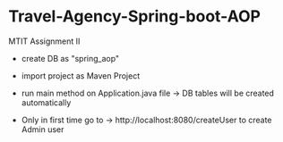 # Travel-Agency-Spring-boot-AOP
MTIT Assignment II




* create DB as "spring_aop"

* import project as Maven Project

* run main method on Application.java file -> DB tables will be created automatically

* Only in first time go to -> http://localhost:8080/createUser to create Admin user
